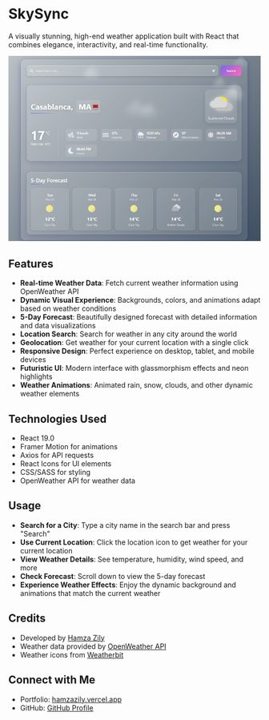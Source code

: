 # SkySync

A visually stunning, high-end weather application built with React that combines elegance, interactivity, and real-time functionality.

![SkySync Screenshot](/public/HomeScreen.png)

## Features

- **Real-time Weather Data**: Fetch current weather information using OpenWeather API
- **Dynamic Visual Experience**: Backgrounds, colors, and animations adapt based on weather conditions
- **5-Day Forecast**: Beautifully designed forecast with detailed information and data visualizations
- **Location Search**: Search for weather in any city around the world
- **Geolocation**: Get weather for your current location with a single click
- **Responsive Design**: Perfect experience on desktop, tablet, and mobile devices
- **Futuristic UI**: Modern interface with glassmorphism effects and neon highlights
- **Weather Animations**: Animated rain, snow, clouds, and other dynamic weather elements

## Technologies Used

- React 19.0
- Framer Motion for animations
- Axios for API requests
- React Icons for UI elements
- CSS/SASS for styling
- OpenWeather API for weather data


## Usage

- **Search for a City**: Type a city name in the search bar and press "Search"
- **Use Current Location**: Click the location icon to get weather for your current location
- **View Weather Details**: See temperature, humidity, wind speed, and more
- **Check Forecast**: Scroll down to view the 5-day forecast
- **Experience Weather Effects**: Enjoy the dynamic background and animations that match the current weather

## Credits

- Developed by [Hamza Zily](https://hamzazily.vercel.app)
- Weather data provided by [OpenWeather API](https://openweathermap.org/api)
- Weather icons from [Weatherbit](https://weatherbit.io)


## Connect with Me

- Portfolio: [hamzazily.vercel.app](https://hamzazily.vercel.app)
- GitHub: [GitHub Profile](https://github.com/Akamizzy)
